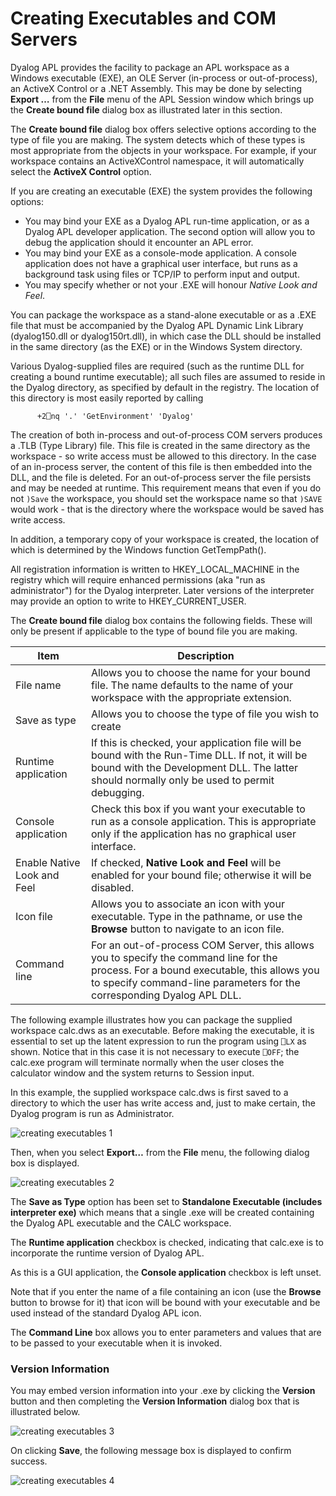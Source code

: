 # Creating Executables and COM Servers

Dyalog APL provides the facility to package an APL workspace as a Windows executable (EXE),  an OLE Server (in-process or out-of-process), an ActiveX Control or a .NET Assembly. This may be done by selecting **Export …** from the **File** menu of the APL Session window which brings up the **Create bound file** dialog box as illustrated later in this section.

The **Create bound file** dialog box offers selective options according to the type of file you are making. The system detects which of these types is most appropriate from the objects in your workspace. For example, if your workspace contains an ActiveXControl namespace, it will automatically select the **ActiveX Control** option.

If you are creating an executable (EXE) the system provides the following options:

- You may bind your EXE as a Dyalog APL run-time application, or as a Dyalog APL developer application. The second option will allow you to debug the application should it encounter an APL error.
- You may bind your EXE as a console-mode application. A console application does not have a graphical user interface, but runs as a background task using files or TCP/IP to perform input and output.
- You may specify whether or not your .EXE will honour *Native Look and Feel*.

You can package the workspace as a stand-alone executable or as a .EXE file that must be accompanied by the Dyalog APL Dynamic Link Library (dyalog150.dll or dyalog150rt.dll), in which case the DLL should be installed in the same directory (as the EXE) or in the Windows System directory.

Various Dyalog-supplied files are required  (such as the runtime DLL for creating a bound runtime executable); all such files are assumed to reside in the Dyalog directory, as specified by default in the registry.  The location of this directory is most easily reported by calling
```apl
      +2⎕nq '.' 'GetEnvironment' 'Dyalog'
```

The creation of both in-process and out-of-process COM servers produces a .TLB (Type Library) file. This file is created in the same directory as the workspace - so write access must be allowed to this directory. In the case of an in-process server, the content of this file is then embedded into the DLL, and the file is deleted. For an out-of-process server the file persists and may be needed at runtime. This requirement means that even if you do not `)Save` the workspace, you should set the workspace name  so that `)SAVE` would work - that is the directory where the workspace would be saved has write access.

In addition, a temporary copy of your workspace is created, the location of which is determined by the Windows function GetTempPath().

All registration information is written to HKEY_LOCAL_MACHINE in the registry which will require enhanced permissions (aka "run as administrator") for the Dyalog interpreter. Later versions of the interpreter may provide an option to write to HKEY_CURRENT_USER.

The **Create bound file** dialog box contains the following fields. These will only be present if applicable to the type of bound file you are making.

| Item | Description |
| --- | ---  |
| File name | Allows you to choose the name for your bound file. The name defaults to the name of your workspace with the appropriate extension. |
| Save as type | Allows you to choose the type of file you wish to create |
| Runtime application | If this is checked, your application file will be bound with the Run-Time DLL. If not, it will be bound with the Development DLL. The latter should normally only be used to permit debugging. |
| Console application | Check this box if you want your executable to run as a console application. This is appropriate only if the application has no graphical user interface. |
| Enable Native Look and Feel | If checked, **Native Look and Feel** will be enabled for your bound file; otherwise it will be disabled. |
| Icon file | Allows you to associate an icon with your executable. Type in the pathname, or use the **Browse** button to navigate to an icon file. |
| Command line | For an out-of-process COM Server, this allows you to specify the command line for the process. For a bound executable, this allows you to specify command-line parameters for the corresponding Dyalog APL DLL. |

The following example illustrates how you can package the supplied workspace calc.dws as an executable. Before making the executable, it is essential to set up the latent expression to run the program using `⎕LX` as shown. Notice that in this case it is not necessary to execute `⎕OFF`; the calc.exe program will terminate normally when the user closes the calculator window and the system returns to Session input.

In this example, the supplied workspace calc.dws is first saved to a directory to which the user has write access and, just to make certain, the Dyalog program is run as Administrator.

![creating executables 1](site:img/creating-executables-1.png)

Then, when you select **Export…** from the **File** menu, the following dialog box is displayed.

![creating executables 2](site:img/creating-executables-2.png)

The **Save as Type** option has been set to **Standalone Executable (includes interpreter exe)** which means that a single .exe will be created containing the Dyalog APL executable and the CALC workspace.

The **Runtime application** checkbox is checked, indicating that calc.exe is to incorporate the runtime version of Dyalog APL.

As this is a GUI application, the **Console application** checkbox is left unset.

Note that if you enter the name of a file containing an icon (use the **Browse** button to browse for it) that icon will be bound with your executable and be used instead of the standard Dyalog APL icon.

The **Command Line** box allows you to enter parameters and values that are to be passed to your executable when it is invoked.

### Version Information

You may embed version information into your .exe by clicking the **Version** button and then completing the **Version Information** dialog box that is illustrated below.

![creating executables 3](site:img/creating-executables-3.png)

On clicking **Save**, the following message box is displayed to confirm success.

![creating executables 4](site:img/creating-executables-4.png)
